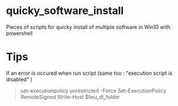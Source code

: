 # quicky_software_install
Pieces of scripts for quicky install of multiple software in Win10 with powershell


# Tips 
If an error is occured when run script (same too : "execution script is disabled" )
> set-executionpolicy unrestricted -Force
> Set-ExecutionPolicy RemoteSigned  Write-Host $lieu_dl_folder
